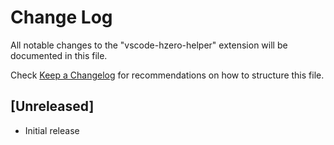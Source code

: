 # Change Log

All notable changes to the "vscode-hzero-helper" extension will be documented in this file.

Check [Keep a Changelog](http://keepachangelog.com/) for recommendations on how to structure this file.

## [Unreleased]

- Initial release